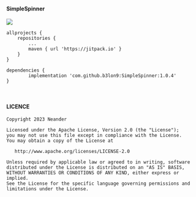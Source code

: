 #### SimpleSpinner

[![](https://jitpack.io/v/b3lon9/SimpleSpinner.svg)](https://jitpack.io/#b3lon9/SimpleSpinner)
```
allprojects {
    repositories {
        ...
        maven { url 'https://jitpack.io' }
    }
}
```

```
dependencies {
        implementation 'com.github.b3lon9:SimpleSpinner:1.0.4'
}
```
<br />

#### LICENCE
```agsl
Copyright 2023 Neander

Licensed under the Apache License, Version 2.0 (the "License");
you may not use this file except in compliance with the License.
You may obtain a copy of the License at

   http://www.apache.org/licenses/LICENSE-2.0

Unless required by applicable law or agreed to in writing, software
distributed under the License is distributed on an "AS IS" BASIS,
WITHOUT WARRANTIES OR CONDITIONS OF ANY KIND, either express or implied.
See the License for the specific language governing permissions and
limitations under the License.
```
